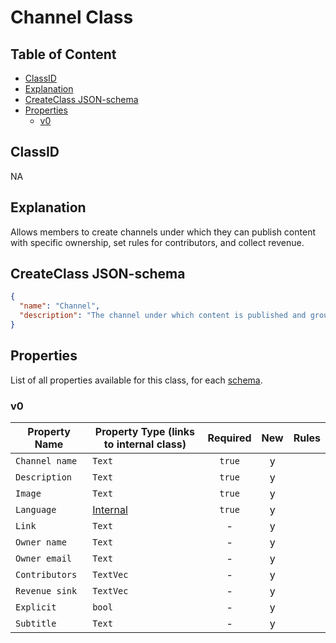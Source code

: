 Channel Class
=============

Table of Content
----------------
<!-- TOC START min:1 max:3 link:true asterisk:false update:true -->
  - [ClassID](#classid)
  - [Explanation](#explanation)
  - [CreateClass JSON-schema](#createclass-json-schema)
  - [Properties](#properties)
    - [v0](#v0)
<!-- TOC END -->

## ClassID
NA

## Explanation
Allows members to create channels under which they can publish content with specific ownership, set rules for contributors, and collect revenue.

## CreateClass JSON-schema
```json
{
  "name": "Channel",
  "description": "The channel under which content is published and grouped.",
}
```

## Properties
List of all properties available for this class, for each [schema](/joystream-content-system/schemas/general/channel.md).

### v0

|     Property Name       | Property Type (links to internal class)          |Required|New|  Rules  |
|-------------------------|--------------------------------------------------|:------:|:-:|---------|
|`Channel name`           |`Text`                                            | `true` | y |         |
|`Description`            |`Text`                                            | `true` | y |         |
|`Image`                  |`Text`                                            | `true` | y |         |
|`Language`               |[Internal](../general/language.md)                | `true` | y |         |
|`Link`                   |`Text`                                            |   -    | y |         |
|`Owner name`             |`Text`                                            |   -    | y |         |
|`Owner email`            |`Text`                                            |   -    | y |         |
|`Contributors`           |`TextVec`                                         |   -    | y |         |
|`Revenue sink`           |`TextVec`                                         |   -    | y |         |
|`Explicit`               |`bool`                                            |   -    | y |         |
|`Subtitle`               |`Text`                                            |   -    | y |         |
